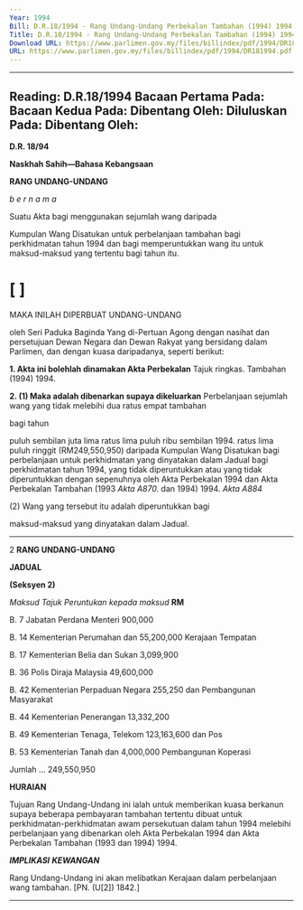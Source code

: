 ```yaml
---
Year: 1994
Bill: D.R.18/1994 - Rang Undang-Undang Perbekalan Tambahan (1994) 1994 (Lulus)
Title: D.R.18/1994 - Rang Undang-Undang Perbekalan Tambahan (1994) 1994 (Lulus)
Download URL: https://www.parlimen.gov.my/files/billindex/pdf/1994/DR181994.pdf
URL: https://www.parlimen.gov.my/files/billindex/pdf/1994/DR181994.pdf
---
```

---
Reading:
D.R.18/1994
Bacaan Pertama Pada:
Bacaan Kedua Pada:
Dibentang Oleh:
Diluluskan Pada:
Dibentang Oleh:
---

**D.R. 18/94**

**Naskhah Sahih—Bahasa Kebangsaan**

**RANG UNDANG-UNDANG**

_b e r n a m a_

Suatu Akta bagi menggunakan sejumlah wang daripada

Kumpulan Wang Disatukan untuk perbelanjaan
tambahan bagi perkhidmatan tahun 1994 dan bagi
memperuntukkan wang itu untuk maksud-maksud
yang tertentu bagi tahun itu.

# [ ]

MAKA INILAH DIPERBUAT UNDANG-UNDANG

oleh Seri Paduka Baginda Yang di-Pertuan Agong
dengan nasihat dan persetujuan Dewan Negara dan
Dewan Rakyat yang bersidang dalam Parlimen, dan
dengan kuasa daripadanya, seperti berikut:

**1. Akta ini bolehlah dinamakan Akta Perbekalan** Tajuk ringkas.
Tambahan (1994) 1994.

**2. (1) Maka adalah dibenarkan supaya dikeluarkan** Perbelanjaan
sejumlah wang yang tidak melebihi dua ratus empat tambahan

bagi tahun

puluh sembilan juta lima ratus lima puluh ribu sembilan 1994.
ratus lima puluh ringgit (RM249,550,950) daripada
Kumpulan Wang Disatukan bagi perbelanjaan untuk
perkhidmatan yang dinyatakan dalam Jadual bagi
perkhidmatan tahun 1994, yang tidak diperuntukkan atau
yang tidak diperuntukkan dengan sepenuhnya oleh Akta
Perbekalan 1994 dan Akta Perbekalan Tambahan (1993 _Akta A870._
dan 1994) 1994. _Akta A884_

(2) Wang yang tersebut itu adalah diperuntukkan bagi

maksud-maksud yang dinyatakan dalam Jadual.


-----

2 **RANG UNDANG-UNDANG**

**JADUAL**

**(Seksyen 2)**

_Maksud_ _Tajuk_ _Peruntukan_
_kepada maksud_
**RM**

B. 7 Jabatan Perdana Menteri 900,000

B. 14 Kementerian Perumahan dan 55,200,000
Kerajaan Tempatan

B. 17 Kementerian Belia dan Sukan 3,099,900

B. 36 Polis Diraja Malaysia 49,600,000

B. 42 Kementerian Perpaduan Negara 255,250
dan Pembangunan Masyarakat

B. 44 Kementerian Penerangan 13,332,200

B. 49 Kementerian Tenaga, Telekom 123,163,600
dan Pos

B. 53 Kementerian Tanah dan 4,000,000
Pembangunan Koperasi

Jumlah ... 249,550,950

**HURAIAN**

Tujuan Rang Undang-Undang ini ialah untuk memberikan kuasa
berkanun supaya beberapa pembayaran tambahan tertentu dibuat
untuk perkhidmatan-perkhidmatan awam persekutuan dalam tahun
1994 melebihi perbelanjaan yang dibenarkan oleh Akta Perbekalan
1994 dan Akta Perbekalan Tambahan (1993 dan 1994) 1994.

**_IMPLIKASI_** **_KEWANGAN_**

Rang Undang-Undang ini akan melibatkan Kerajaan dalam
perbelanjaan wang tambahan. [PN. (U[2]) 1842.]


-----


